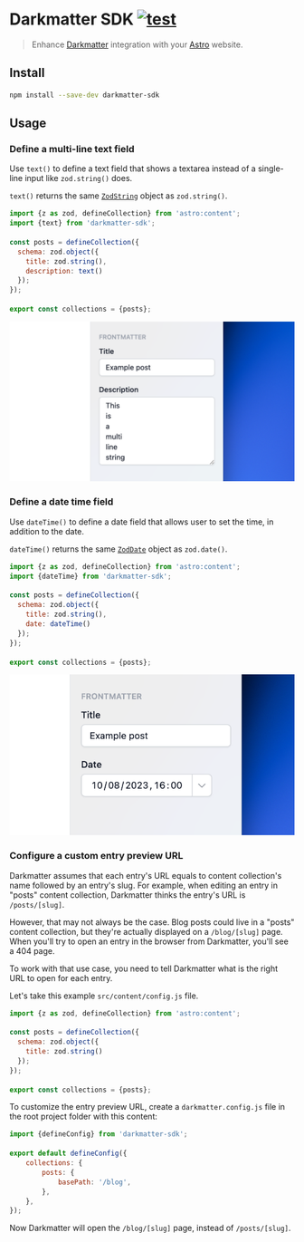 # Darkmatter SDK [![test](https://github.com/vadimdemedes/darkmatter-sdk/actions/workflows/test.yml/badge.svg)](https://github.com/vadimdemedes/darkmatter-sdk/actions/workflows/test.yml)

> Enhance [Darkmatter](https://getdarkmatter.dev) integration with your [Astro](https://astro.build) website.

## Install

```sh
npm install --save-dev darkmatter-sdk
```

## Usage

### Define a multi-line text field

Use `text()` to define a text field that shows a textarea instead of a single-line input like `zod.string()` does.

`text()` returns the same [`ZodString`](https://zod.dev/?id=strings) object as `zod.string()`.

```js
import {z as zod, defineCollection} from 'astro:content';
import {text} from 'darkmatter-sdk';

const posts = defineCollection({
  schema: zod.object({
    title: zod.string(),
    description: text()
  });
});

export const collections = {posts};
```

![](media/text-field.png)

### Define a date time field

Use `dateTime()` to define a date field that allows user to set the time, in addition to the date.

`dateTime()` returns the same [`ZodDate`](https://zod.dev/?id=dates) object as `zod.date()`.

```js
import {z as zod, defineCollection} from 'astro:content';
import {dateTime} from 'darkmatter-sdk';

const posts = defineCollection({
  schema: zod.object({
    title: zod.string(),
    date: dateTime()
  });
});

export const collections = {posts};
```

![](media/date-time-field.png)

### Configure a custom entry preview URL

Darkmatter assumes that each entry's URL equals to content collection's name followed by an entry's slug. For example, when editing an entry in "posts" content collection, Darkmatter thinks the entry's URL is `/posts/[slug]`.

However, that may not always be the case. Blog posts could live in a "posts" content collection, but they're actually displayed on a `/blog/[slug]` page. When you'll try to open an entry in the browser from Darkmatter, you'll see a 404 page.

To work with that use case, you need to tell Darkmatter what is the right URL to open for each entry.

Let's take this example `src/content/config.js` file.

```js
import {z as zod, defineCollection} from 'astro:content';

const posts = defineCollection({
  schema: zod.object({
    title: zod.string()
  });
});

export const collections = {posts};
```

To customize the entry preview URL, create a `darkmatter.config.js` file in the root project folder with this content:

```js
import {defineConfig} from 'darkmatter-sdk';

export default defineConfig({
	collections: {
		posts: {
			basePath: '/blog',
		},
	},
});
```

Now Darkmatter will open the `/blog/[slug]` page, instead of `/posts/[slug]`.
